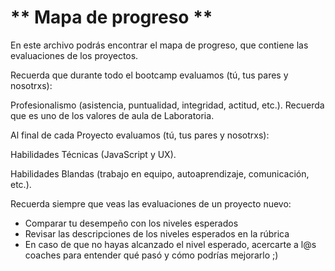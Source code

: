 # ** Mapa de progreso **

En este archivo podrás encontrar el mapa de progreso, que contiene las evaluaciones de los proyectos. 

Recuerda que durante todo el bootcamp evaluamos (tú, tus pares y nosotrxs):

Profesionalismo (asistencia, puntualidad, integridad, actitud, etc.). Recuerda que es uno de los valores de aula de Laboratoria.

Al final de cada Proyecto evaluamos (tú, tus pares y nosotrxs):

Habilidades Técnicas (JavaScript y UX).

Habilidades Blandas (trabajo en equipo, autoaprendizaje, comunicación, etc.).

Recuerda siempre que veas las evaluaciones de un proyecto nuevo:
- Comparar tu desempeño con los niveles esperados
- Revisar las descripciones de los niveles esperados en la rúbrica 
- En caso de que no hayas alcanzado el nivel esperado, acercarte a l@s coaches para entender qué pasó y cómo podrías mejorarlo ;)
